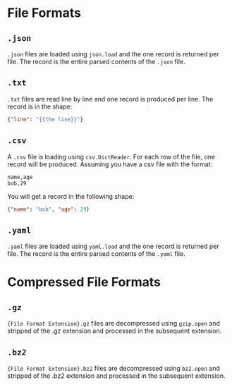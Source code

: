 # File Formats

## `.json`

`.json` files are loaded using `json.load` and the one record is returned per file.
The record is the entire parsed contents of the `.json` file.

## `.txt`

`.txt` files are read line by line and one record is produced per line. The record is in the shape:

```json
{"line": "{{the line}}"}
```

## `.csv`

A `.csv` file is loading using `csv.DictReader`. For each row of the file, one record will be produced. Assuming you
have a csv file with the format:

```csv
name,age
bob,29
```

You will get a record in the following shape:

```json
{"name": "bob", "age": 29}
```

## `.yaml`

`.yaml` files are loaded using `yaml.load` and the one record is returned per file.
The record is the entire parsed contents of the `.yaml` file.


# Compressed File Formats

## `.gz`
`{File Format Extension}.gz` files are decompressed using `gzip.open` and stripped of the .gz extension and processed in the subsequent extension.

## `.bz2`
`{File Format Extension}.bz2` files are decompressed using `bz2.open` and stripped of the .bz2 extension and processed in the subsequent extension.